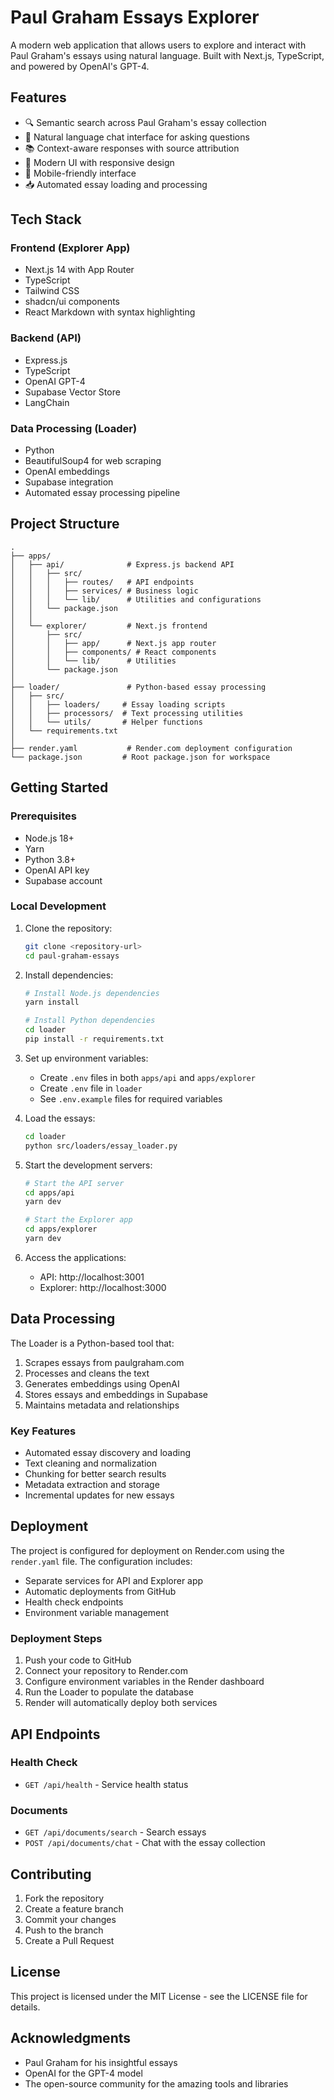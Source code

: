 # Paul Graham Essays Explorer

A modern web application that allows users to explore and interact with Paul Graham's essays using natural language. Built with Next.js, TypeScript, and powered by OpenAI's GPT-4.

## Features

- 🔍 Semantic search across Paul Graham's essay collection
- 💬 Natural language chat interface for asking questions
- 📚 Context-aware responses with source attribution
- 🎨 Modern UI with responsive design
- 📱 Mobile-friendly interface
- 📥 Automated essay loading and processing

## Tech Stack

### Frontend (Explorer App)
- Next.js 14 with App Router
- TypeScript
- Tailwind CSS
- shadcn/ui components
- React Markdown with syntax highlighting

### Backend (API)
- Express.js
- TypeScript
- OpenAI GPT-4
- Supabase Vector Store
- LangChain

### Data Processing (Loader)
- Python
- BeautifulSoup4 for web scraping
- OpenAI embeddings
- Supabase integration
- Automated essay processing pipeline

## Project Structure

```
.
├── apps/
│   ├── api/              # Express.js backend API
│   │   ├── src/
│   │   │   ├── routes/   # API endpoints
│   │   │   ├── services/ # Business logic
│   │   │   └── lib/      # Utilities and configurations
│   │   └── package.json
│   │
│   └── explorer/         # Next.js frontend
│       ├── src/
│       │   ├── app/      # Next.js app router
│       │   ├── components/ # React components
│       │   └── lib/      # Utilities
│       └── package.json
│
├── loader/               # Python-based essay processing
│   ├── src/
│   │   ├── loaders/     # Essay loading scripts
│   │   ├── processors/  # Text processing utilities
│   │   └── utils/       # Helper functions
│   └── requirements.txt
│
├── render.yaml           # Render.com deployment configuration
└── package.json         # Root package.json for workspace
```

## Getting Started

### Prerequisites

- Node.js 18+
- Yarn
- Python 3.8+
- OpenAI API key
- Supabase account

### Local Development

1. Clone the repository:
   ```bash
   git clone <repository-url>
   cd paul-graham-essays
   ```

2. Install dependencies:
   ```bash
   # Install Node.js dependencies
   yarn install

   # Install Python dependencies
   cd loader
   pip install -r requirements.txt
   ```

3. Set up environment variables:
   - Create `.env` files in both `apps/api` and `apps/explorer`
   - Create `.env` file in `loader`
   - See `.env.example` files for required variables

4. Load the essays:
   ```bash
   cd loader
   python src/loaders/essay_loader.py
   ```

5. Start the development servers:
   ```bash
   # Start the API server
   cd apps/api
   yarn dev

   # Start the Explorer app
   cd apps/explorer
   yarn dev
   ```

6. Access the applications:
   - API: http://localhost:3001
   - Explorer: http://localhost:3000

## Data Processing

The Loader is a Python-based tool that:

1. Scrapes essays from paulgraham.com
2. Processes and cleans the text
3. Generates embeddings using OpenAI
4. Stores essays and embeddings in Supabase
5. Maintains metadata and relationships

### Key Features
- Automated essay discovery and loading
- Text cleaning and normalization
- Chunking for better search results
- Metadata extraction and storage
- Incremental updates for new essays

## Deployment

The project is configured for deployment on Render.com using the `render.yaml` file. The configuration includes:

- Separate services for API and Explorer app
- Automatic deployments from GitHub
- Health check endpoints
- Environment variable management

### Deployment Steps

1. Push your code to GitHub
2. Connect your repository to Render.com
3. Configure environment variables in the Render dashboard
4. Run the Loader to populate the database
5. Render will automatically deploy both services

## API Endpoints

### Health Check
- `GET /api/health` - Service health status

### Documents
- `GET /api/documents/search` - Search essays
- `POST /api/documents/chat` - Chat with the essay collection

## Contributing

1. Fork the repository
2. Create a feature branch
3. Commit your changes
4. Push to the branch
5. Create a Pull Request

## License

This project is licensed under the MIT License - see the LICENSE file for details.

## Acknowledgments

- Paul Graham for his insightful essays
- OpenAI for the GPT-4 model
- The open-source community for the amazing tools and libraries 
